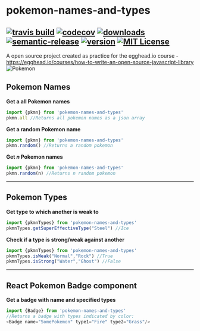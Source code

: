 # pokemon-names-and-types
[![travis build](https://img.shields.io/travis/SahajR/pokemon-names-and-types.svg?style=flat-square)](https://travis-ci.org/SahajR/pokemon-names-and-types)
[![codecov](https://codecov.io/gh/SahajR/pokemon-names-and-types/branch/master/graph/badge.svg?style=flat-square)](https://codecov.io/gh/SahajR/pokemon-names-and-types)
[![downloads](https://img.shields.io/npm/dm/pokemon-names-and-types.svg?style=flat-square)](http://npm-stat.com/charts.html?package=pokemon-names-and-types&from=2016-10-06)
[![semantic-release](https://img.shields.io/badge/%20%20%F0%9F%93%A6%F0%9F%9A%80-semantic--release-e10079.svg?style=flat-square)](https://github.com/semantic-release/semantic-release)
[![version](https://img.shields.io/npm/v/pokemon-names-and-types.svg?style=flat-square)](http://npm.im/pokemon-names-and-types)
[![MIT License](https://img.shields.io/npm/l/pokemon-names-and-types.svg?style=flat-square)](http://opensource.org/licenses/MIT)
--
A open source project created as practice for the egghead.io course - https://egghead.io/courses/how-to-write-an-open-source-javascript-library
![Pokemon](http://imgh.us/pkmn.png)
## Pokemon Names ##
**Get a all Pokemon names**
```javascript
import {pkmn} from 'pokemon-names-and-types'
pkmn.all //Returns all pokemon names as a json array
```
**Get a random Pokemon name**
```javascript
import {pkmn} from 'pokemon-names-and-types'
pkmn.random() //Returns a random pokemon
```
**Get  *n* Pokemon names**
```javascript
import {pkmn} from 'pokemon-names-and-types'
pkmn.random(n) //Returns n random pokemon
```
----------
## Pokemon Types ##
**Get type to which another is weak to**
```javascript
import {pkmnTypes} from 'pokemon-names-and-types'
pkmnTypes.getSuperEffectiveType("Steel") //Ice
```
**Check if a type is strong/weak against another**
```javascript
import {pkmnTypes} from 'pokemon-names-and-types'
pkmnTypes.isWeak("Normal","Rock") //True
pkmnTypes.isStrong("Water","Ghost") //False
```
---
## React Pokemon Badge component ##
**Get a badge with name and specified types**
```javascript
import {Badge} from 'pokemon-names-and-types' 
//Returns a badge with types indicated by color:
<Badge name="SomePokemon" type1="Fire" type2="Grass"/>
```
